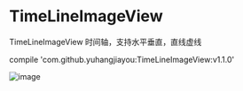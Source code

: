 # TimeLineImageView
TimeLineImageView
时间轴，支持水平垂直，直线虚线

compile 'com.github.yuhangjiayou:TimeLineImageView:v1.1.0'

![image](https://github.com/yuhangjiayou/TimeLineImageView/raw/master/png/1.png)

